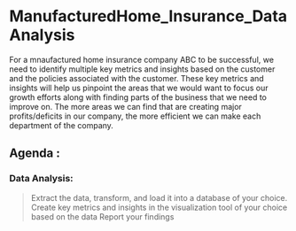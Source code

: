 # ManufacturedHome_Insurance_DataAnalysis

For a mnaufactured home insurance company ABC to be successful, we need to identify multiple key metrics and insights based on
 the customer and the policies associated with the customer. These key metrics and insights will
 help us pinpoint the areas that we would want to focus our growth efforts along with finding parts
 of the business that we need to improve on. The more areas we can find that are creating major
 profits/deficits in our company, the more efficient we can make each department of the
 company.

## Agenda :
 ### Data Analysis:
 > Extract the data, transform, and load it into a database of your choice.
 > Create key metrics and insights in the visualization tool of your choice based on
 the data
 > Report your findings
